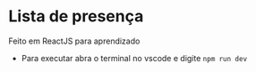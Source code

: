 # Lista de presença
Feito em ReactJS para aprendizado 
- Para executar abra o terminal no vscode e digite ```npm run dev```
